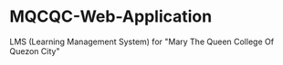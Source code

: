 # MQCQC-Web-Application
LMS (Learning Management System) for "Mary The Queen College Of Quezon City"
